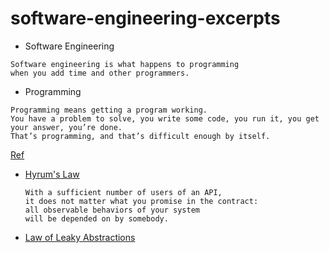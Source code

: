 # software-engineering-excerpts

- Software Engineering
```
Software engineering is what happens to programming
when you add time and other programmers.
```
- Programming
```
Programming means getting a program working. 
You have a problem to solve, you write some code, you run it, you get your answer, you’re done. 
That’s programming, and that’s difficult enough by itself.
```
[Ref](https://research.swtch.com/vgo-principles)

- [Hyrum's Law](https://www.hyrumslaw.com/)
  ```
  With a sufficient number of users of an API,
  it does not matter what you promise in the contract:
  all observable behaviors of your system
  will be depended on by somebody.
  ```
- [Law of Leaky Abstractions](https://www.joelonsoftware.com/2002/11/11/the-law-of-leaky-abstractions/)

